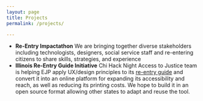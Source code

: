 ```yaml
---
layout: page
title: Projects
permalink: /projects/

---
```


* **Re-Entry Impactathon** We are bringing together diverse stakeholders including
technologists, designers, social service staff and re-entering citizens to share skills,
strategies, and experience
* **Illinois Re-Entry Guide Initiative** Chi Hack Night Access to Justice team is
helping EJP apply UX/design principles to its [re-entry guide](http://www.educationjustice.net/home/wp-content/uploads/2016/05/Re-entry-Guide-2015_2016_Updated-May-2016_FINAL_nocrops.pdf)
and convert it into an online platform for expanding its accessibility and reach,
as well as reducing its printing costs. We hope to build it in an open source
format allowing other states to adapt and reuse the tool.
